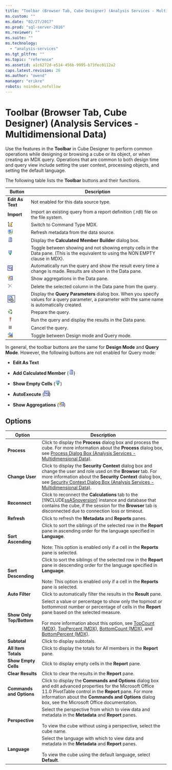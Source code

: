 ```yaml
---
title: "Toolbar (Browser Tab, Cube Designer) (Analysis Services - Multidimensional Data) | Microsoft Docs"
ms.custom: ""
ms.date: "02/27/2017"
ms.prod: "sql-server-2016"
ms.reviewer: ""
ms.suite: ""
ms.technology: 
  - "analysis-services"
ms.tgt_pltfrm: ""
ms.topic: "reference"
ms.assetid: a1c6272d-e514-456b-9995-b73fec0112a2
caps.latest.revision: 26
ms.author: "owend"
manager: "erikre"
robots: noindex,nofollow
---
```

# Toolbar (Browser Tab, Cube Designer) (Analysis Services - Multidimensional Data)
  Use the features in the **Toolbar** in Cube Designer to perform common operations while designing or browsing a cube or its object, or when creating an MDX query. Operations that are common to both design time and query view include setting the user context, processing objects, and setting the default language.  
  
 The following table lists the **Toolbar** buttons and their functions.  
  
|Button|Description|  
|------------|-----------------|  
|**Edit As Text**|Not enabled for this data source type.|  
|**Import**|Import an existing query from a report definition (.rdl) file on the file system.|  
|![Change to MDX query view](../a9retired/media/rsqdicon-commandtypemdx.gif "Change to MDX query view")|Switch to Command Type MDX.|  
|![Refresh result data](../a9retired/media/rsqdicon-refresh.gif "Refresh result data")|Refresh metadata from the data source.|  
|![Add calculated member](../a9retired/media/rsqdicon-addcalculatedmember.gif "Add calculated member")|Display the **Calculated Member Builder** dialog box.|  
|![Toggle for show empty cells](../a9retired/media/rsqdicon-showemptycells.gif "Toggle for show empty cells")|Toggle between showing and not showing empty cells in the Data pane. (This is the equivalent to using the NON EMPTY clause in MDX).|  
|![AutoExecute the query](../a9retired/media/rsqdicon-autoexecute.gif "AutoExecute the query")|Automatically run the query and show the result every time a change is made. Results are shown in the Data pane.|  
|![Show Aggregations button](../a9retired/media/rsqdicon-showaggregations.gif "Show Aggregations button")|Show aggregations in the Data pane.|  
|![Delete](../a9retired/media/rsqdicon-delete.gif "Delete")|Delete the selected column in the Data pane from the query.|  
|![Icon for the Query Parameters dialog box](../a9retired/media/iconqueryparameter.gif "Icon for the Query Parameters dialog box")|Display the **Query Parameters** dialog box. When you specify values for a query parameter, a parameter with the same name is automatically created.|  
|![Prepare Query button](../a9retired/media/rsqdicon-preparequery.gif "Prepare Query button")|Prepare the query.|  
|![Run the query](../a9retired/media/rsqdicon-run.gif "Run the query")|Run the query and display the results in the Data pane.|  
|![Cancel the query](../a9retired/media/rsqdicon-cancel.gif "Cancel the query")|Cancel the query.|  
|![Switch to Design mode](../a9retired/media/rsqdicon-designmode.gif "Switch to Design mode")|Toggle between Design mode and Query mode.|  
  
 In general, the toolbar buttons are the same for **Design Mode** and **Query Mode**. However, the following buttons are not enabled for Query mode:  
  
-   **Edit As Text**  
  
-   **Add Calculated Member** (![Add calculated member](../a9retired/media/rsqdicon-addcalculatedmember.gif "Add calculated member"))  
  
-   **Show Empty Cells** (![Toggle for show empty cells](../a9retired/media/rsqdicon-showemptycells.gif "Toggle for show empty cells"))  
  
-   **AutoExecute** (![AutoExecute the query](../a9retired/media/rsqdicon-autoexecute.gif "AutoExecute the query"))  
  
-   **Show Aggregations** (![Show Aggregations button](../a9retired/media/rsqdicon-showaggregations.gif "Show Aggregations button"))  
  
## Options  
  
|Option|Description|  
|------------|-----------------|  
|**Process**|Click to display the **Process** dialog box and process the cube. For more information about the **Process** dialog box, see [Process Dialog Box &#40;Analysis Services - Multidimensional Data&#41;](../a9retired/process-dialog-box-analysis-services-multidimensional-data.md).|  
|**Change User**|Click to display the **Security Context** dialog box and change the user and role used on the **Browser** tab. For more information about the **Security Context** dialog box, see [Security Context Dialog Box &#40;Analysis Services - Multidimensional Data&#41;](../a9retired/security-context-dialog-box-analysis-services-multidimensional-data.md).|  
|**Reconnect**|Click to reconnect the **Calculations** tab to the [!INCLUDE[ssASnoversion](../a9notintoc/includes/ssasnoversion-md.md)] instance and database that contains the cube, if the session for the **Browser** tab is disconnected due to connection loss or timeout.|  
|**Refresh**|Click to refresh the **Metadata** and **Reports** panes.|  
|**Sort Ascending**|Click to sort the siblings of the selected row in the **Report** pane in ascending order for the language specified in **Language**.<br /><br /> Note: This option is enabled only if a cell in the **Reports** pane is selected.|  
|**Sort Descending**|Click to sort the siblings of the selected row in the **Report** pane in descending order for the language specified in **Language**.<br /><br /> Note: This option is enabled only if a cell in the **Reports** pane is selected.|  
|**Auto Filter**|Click to automatically filter the results in the **Result** pane.|  
|**Show Only Top/Bottom**|Select a value or percentage to show only the topmost or bottommost number or percentage of cells in the **Report** pane based on the selected measure.<br /><br /> For more information about this option, see [TopCount &#40;MDX&#41;](../mdx/topcount-mdx.md), [TopPercent &#40;MDX&#41;](../mdx/toppercent-mdx.md), [BottomCount &#40;MDX&#41;](../mdx/bottomcount-mdx.md), and [BottomPercent &#40;MDX&#41;](../mdx/bottompercent-mdx.md).|  
|**Subtotal**|Click to display subtotals.|  
|**All Item Totals**|Click to display the totals for All members in the **Report** pane.|  
|**Show Empty Cells**|Click to display empty cells in the **Report** pane.|  
|**Clear Results**|Click to clear the results in the **Report** pane.|  
|**Commands and Options**|Click to display the **Commands and Options** dialog box and edit advanced properties for the Microsoft Office 11.0 PivotTable control in the **Report** pane. For more information about the **Commands and Options** dialog box, see the Microsoft Office documentation.|  
|**Perspective**|Select the perspective from which to view data and metadata in the **Metadata** and **Report** panes.<br /><br /> To view the cube without using a perspective, select the cube name.|  
|**Language**|Select the language with which to view data and metadata in the **Metadata** and **Report** panes.<br /><br /> To view the cube using the default language, select **Default**.|  
  
  